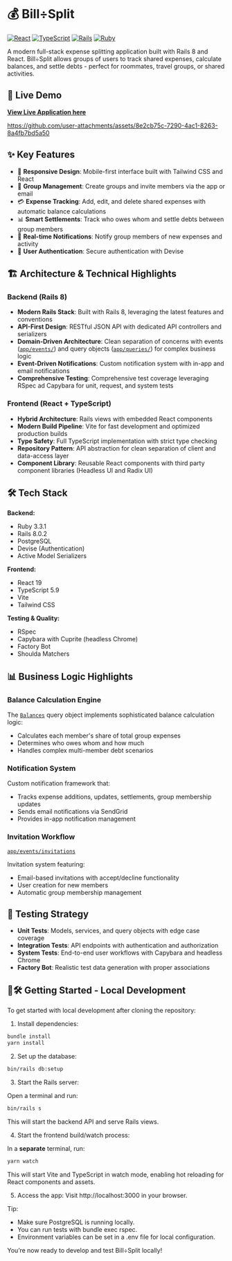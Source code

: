 # 💰 Bill÷Split

[![React](https://img.shields.io/badge/React-19.1.1-blue.svg)](https://reactjs.org/)
[![TypeScript](https://img.shields.io/badge/TypeScript-5.9.2-blue.svg)](https://www.typescriptlang.org/)
[![Rails](https://img.shields.io/badge/Rails-8.0.2-red.svg)](https://rubyonrails.org/)
[![Ruby](https://img.shields.io/badge/Ruby-3.3.1-red.svg)](https://www.ruby-lang.org/)

A modern full-stack expense splitting application built with Rails 8 and React. Bill÷Split allows groups of users to track shared expenses, calculate balances, and settle debts - perfect for roommates, travel groups, or shared activities.

## 🚀 Live Demo

**[View Live Application here](https://billsplit-lylg.onrender.com/)**

https://github.com/user-attachments/assets/8e2cb75c-7290-4ac1-8263-8a4fb7bd5a50

## ✨ Key Features

- 📱 **Responsive Design**: Mobile-first interface built with Tailwind CSS and React
- 🏢 **Group Management**: Create groups and invite members via the app or email
- 💳 **Expense Tracking**: Add, edit, and delete shared expenses with automatic balance calculations
- 📊 **Smart Settlements**: Track who owes whom and settle debts between group members
- 🔔 **Real-time Notifications**: Notify group members of new expenses and activity
- 🔑 **User Authentication**: Secure authentication with Devise

## 🏗️ Architecture & Technical Highlights

### Backend (Rails 8)
- **Modern Rails Stack**: Built with Rails 8, leveraging the latest features and conventions
- **API-First Design**: RESTful JSON API with dedicated API controllers and serializers
- **Domain-Driven Architecture**: Clean separation of concerns with events ([`app/events/`](https://github.com/grahamflas/billsplit/tree/main/app/events)) and query objects ([`app/queries/`](https://github.com/grahamflas/billsplit/tree/main/app/queries)) for complex business logic
- **Event-Driven Notifications**: Custom notification system with in-app and email notifications
- **Comprehensive Testing**: Comprehensive test coverage leveraging RSpec ad Capybara for unit, request, and system tests

### Frontend (React + TypeScript)
- **Hybrid Architecture**: Rails views with embedded React components
- **Modern Build Pipeline**: Vite for fast development and optimized production builds
- **Type Safety**: Full TypeScript implementation with strict type checking
- **Repository Pattern**: API abstraction for clean separation of client and data-access layer
- **Component Library**: Reusable React components with third party component libraries (Headless UI and Radix UI)


## 🛠️ Tech Stack

**Backend:**
- Ruby 3.3.1
- Rails 8.0.2
- PostgreSQL
- Devise (Authentication)
- Active Model Serializers

**Frontend:**
- React 19
- TypeScript 5.9
- Vite
- Tailwind CSS

**Testing & Quality:**
- RSpec
- Capybara with Cuprite (headless Chrome)
- Factory Bot
- Shoulda Matchers

## 📊 Business Logic Highlights

### Balance Calculation Engine
The [`Balances`](https://github.com/grahamflas/billsplit/blob/main/app/queries/balances.rb) query object implements sophisticated balance calculation logic:
- Calculates each member's share of total group expenses
- Determines who owes whom and how much
- Handles complex multi-member debt scenarios

### Notification System
Custom notification framework that:
- Tracks expense additions, updates, settlements, group membership updates
- Sends email notifications via SendGrid
- Provides in-app notification management

### Invitation Workflow
[`app/events/invitations`](https://github.com/grahamflas/billsplit/tree/main/app/events/invitations)

Invitation system featuring:
- Email-based invitations with accept/decline functionality
- User creation for new members
- Automatic group membership management

## 🧪 Testing Strategy

- **Unit Tests**: Models, services, and query objects with edge case coverage
- **Integration Tests**: API endpoints with authentication and authorization
- **System Tests**: End-to-end user workflows with Capybara and headless Chrome
- **Factory Bot**: Realistic test data generation with proper associations

## 🚦🛠️ Getting Started - Local Development
To get started with local development after cloning the repository:

1. Install dependencies:
```bash
bundle install
yarn install
```

2. Set up the database:
```bash
bin/rails db:setup
```

3. Start the Rails server:

Open a terminal and run:
```bash
bin/rails s
```
This will start the backend API and serve Rails views.

4. Start the frontend build/watch process:

In a **separate** terminal, run:

```bash
yarn watch
```

This will start Vite and TypeScript in watch mode, enabling hot reloading for React components and assets.

5. Access the app: Visit http://localhost:3000 in your browser.

Tip:

- Make sure PostgreSQL is running locally.
- You can run tests with bundle exec rspec.
- Environment variables can be set in a .env file for local configuration.

You’re now ready to develop and test Bill÷Split locally!



